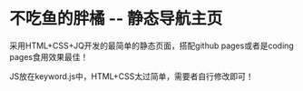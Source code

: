 # 不吃鱼的胖橘 -- 静态导航主页

采用HTML+CSS+JQ开发的最简单的静态页面，搭配github pages或者是coding pages食用效果最佳！

JS放在keyword.js中，HTML+CSS太过简单，需要者自行修改即可！
